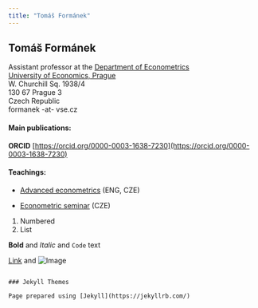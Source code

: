 ```yaml
---
title: "Tomáš Formánek"
---
```


## Tomáš Formánek
Assistant professor at the [Department of Econometrics](https://ekonometrie.vse.cz/english/about/department/members/)  
[University of Economics, Prague](https://www.vse.cz/english/)  
W. Churchill Sq. 1938/4  
130 67 Prague 3  
Czech Republic  
formanek -at- vse.cz  

#### Main publications:  
**ORCID** [https://orcid.org/0000-0003-1638-7230](https://orcid.org/0000-0003-1638-7230)  


#### Teachings:  

* [Advanced econometrics](https://sites.google.com/site/econometricsvse/advanced-econometrics)  (ENG, CZE)

* [Econometric seminar](https://sites.google.com/site/econometricseminar/home)  (CZE)

1. Numbered
2. List

**Bold** and _Italic_ and `Code` text

[Link](url) and ![Image](src)
```

### Jekyll Themes

Page prepared using [Jekyll](https://jekyllrb.com/)
